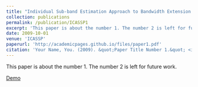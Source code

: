 ```yaml
---
title: "Individual Sub-band Estimation Approach to Bandwidth Extension and Enhancement of Coded Speech"
collection: publications
permalink: /publication/ICASSP1
excerpt: 'This paper is about the number 1. The number 2 is left for future work.'
date: 2009-10-01
venue: 'ICASSP'
paperurl: 'http://academicpages.github.io/files/paper1.pdf'
citation: 'Your Name, You. (2009). &quot;Paper Title Number 1.&quot; <i>Journal 1</i>. 1(1).'
---
```

This paper is about the number 1. The number 2 is left for future work.

[Demo](http://academicpages.github.io/files/paper1.pdf)
